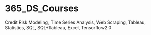# 365_DS_Courses
Credit Risk Modeling, Time Series Analysis, Web Scraping, Tableau, Statistics, SQL, SQL+Tableau, Excel, Tensorflow2.0 
